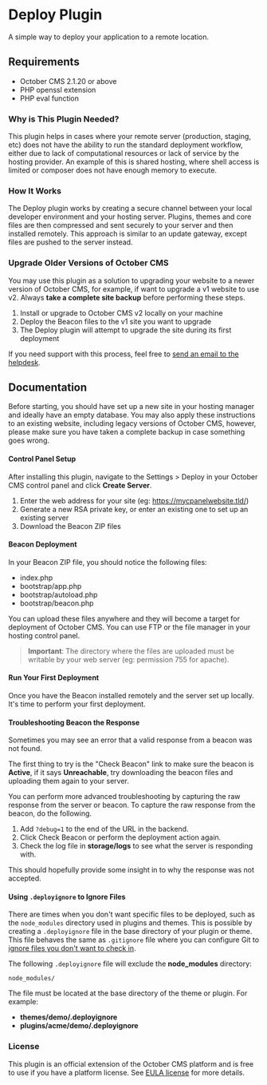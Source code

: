 # Deploy Plugin

A simple way to deploy your application to a remote location.

## Requirements

- October CMS 2.1.20 or above
- PHP openssl extension
- PHP eval function

### Why is This Plugin Needed?

This plugin helps in cases where your remote server (production, staging, etc) does not have the ability to run the standard deployment workflow, either due to lack of computational resources or lack of service by the hosting provider. An example of this is shared hosting, where shell access is limited or composer does not have enough memory to execute.

### How It Works

The Deploy plugin works by creating a secure channel between your local developer environment and your hosting server. Plugins, themes and core files are then compressed and sent securely to your server and then installed remotely. This approach is similar to an update gateway, except files are pushed to the server instead.

### Upgrade Older Versions of October CMS

You may use this plugin as a solution to upgrading your website to a newer version of October CMS, for example, if want to upgrade a v1 website to use v2. Always **take a complete site backup** before performing these steps.

1. Install or upgrade to October CMS v2 locally on your machine
2. Deploy the Beacon files to the v1 site you want to upgrade
3. The Deploy plugin will attempt to upgrade the site during its first deployment

If you need support with this process, feel free to [send an email to the helpdesk](https://octobercms.com/contact).

## Documentation

Before starting, you should have set up a new site in your hosting manager and ideally have an empty database. You may also apply these instructions to an existing website, including legacy versions of October CMS, however, please make sure you have taken a complete backup in case something goes wrong.

#### Control Panel Setup

After installing this plugin, navigate to the Settings > Deploy in your October CMS control panel and click **Create Server**.

1. Enter the web address for your site (eg: https://mycpanelwebsite.tld/)
2. Generate a new RSA private key, or enter an existing one to set up an existing server
3. Download the Beacon ZIP files

#### Beacon Deployment

In your Beacon ZIP file, you should notice the following files:

- index.php
- bootstrap/app.php
- bootstrap/autoload.php
- bootstrap/beacon.php

You can upload these files anywhere and they will become a target for deployment of October CMS. You can use FTP or the file manager in your hosting control panel.

> **Important**: The directory where the files are uploaded must be writable by your web server (eg: permission 755 for apache).

#### Run Your First Deployment

Once you have the Beacon installed remotely and the server set up locally. It's time to perform your first deployment.

#### Troubleshooting Beacon the Response

Sometimes you may see an error that a valid response from a beacon was not found.

The first thing to try is the "Check Beacon" link to make sure the beacon is **Active**, if it says **Unreachable**, try downloading the beacon files and uploading them again to your server.

You can perform more advanced troubleshooting by capturing the raw response from the server or beacon. To capture the raw response from the beacon, do the following.

1. Add `?debug=1` to the end of the URL in the backend.
1. Click Check Beacon or perform the deployment action again.
1. Check the log file in **storage/logs** to see what the server is responding with.

This should hopefully provide some insight in to why the response was not accepted.

#### Using `.deployignore` to Ignore Files

There are times when you don't want specific files to be deployed, such as the `node_modules` directory used in plugins and themes. This is possible by creating a `.deployignore` file in the base directory of your plugin or theme. This file behaves the same as `.gitignore` file where you can configure Git to [ignore files you don't want to check in](https://docs.github.com/en/get-started/getting-started-with-git/ignoring-files).

The following `.deployignore` file will exclude the **node_modules** directory:

    node_modules/

The file must be located at the base directory of the theme or plugin. For example:

- **themes/demo/.deployignore**
- **plugins/acme/demo/.deployignore**

### License

This plugin is an official extension of the October CMS platform and is free to use if you have a platform license. See [EULA license](LICENSE.md) for more details.
